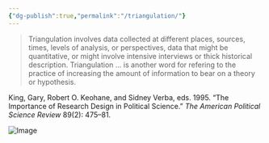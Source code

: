 ```yaml
---
{"dg-publish":true,"permalink":"/triangulation/"}
---
```



>Triangulation involves data collected at different places, sources, times, levels of analysis, or perspectives, data that might be quantitative, or might involve intensive interviews or thick historical description.
>Triangulation ... is another word for refering to the practice of increasing the amount of information to bear on a theory or hypothesis.

King, Gary, Robert O. Keohane, and Sidney Verba, eds. 1995. “The Importance of Research Design in Political Science.” _The American Political Science Review_ 89(2): 475–81.



![Image](https://mindthegraph.com/blog/wp-content/uploads/2023/10/what-is-triangulation-in-research-2.png)